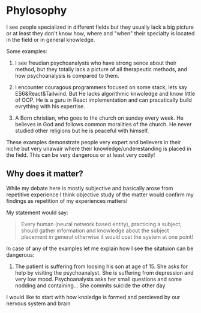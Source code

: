 # Phylosophy
I see people specialized in different fields but they usually lack a big picture or at least they don\'t know how, where and "when" their specialty is located in the field or in general knowledge.

Some examples:

1. I see freudian psychoanalysts who have strong sence about their method, but they totally lack a picture of all therapeutic methods, and how psychoanalysis is compared to them.

2. I encounter couragous programmers focused on some stack, lets say ES6&React&Tailwind. But He lacks algorithmic knwoledge and know little of OOP. He is a guru in React implementation and can pracatically build evrything with his expertise.

3. A Born christian, who goes to the church on sunday every week. He believes in God and follows common moralities of the church. He never studied other religions but he is peaceful with himself.

These examples demonstrate people very expert and believers in their niche but very unawair where their knowledge/underestanding is placed in the field. This can be very dangerous or at least very costly!

## Why does it matter?
While my debate here is mostly subjective and basically arose from repetitive experience I think objective study of the matter would confirm my findings as repetition of my experiences matters!

My statement would say:

> Every human (neural network based entity), practicing a subject, should gather information and knowledge about the subject placement in general otherwise it would cost the system at one point!

In case of any of the examples let me explain how I see the sitatuion can be dangerous:

1. The patient is suffering from loosing his son at age of 15. She asks for help by visiting the psychoanalyst. She is suffering from depression and very low mood. Psychoanalysts asks her small questions and some nodding and containing... 
She commits suicide the other day


I would like to start with how knoledge is formed and percieved by our nervous system and brain
